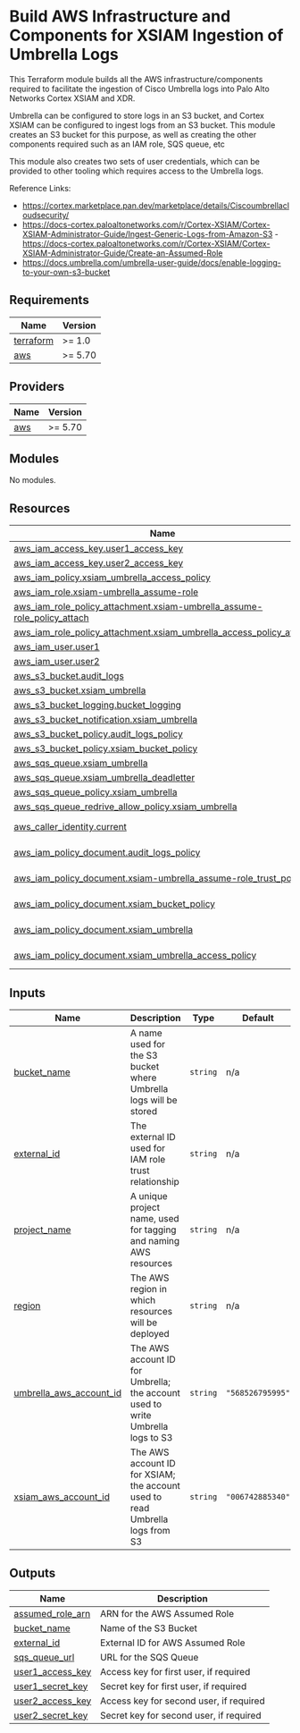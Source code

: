 # Build AWS Infrastructure and Components for XSIAM Ingestion of Umbrella Logs

This Terraform module builds all the AWS infrastructure/components required to facilitate the ingestion of Cisco Umbrella logs into Palo Alto Networks Cortex XSIAM and XDR.

Umbrella can be configured to store logs in an S3 bucket, and Cortex XSIAM can be configured to ingest logs from an S3 bucket. This module creates an S3 bucket for this purpose, as well as creating the other components required such as an IAM role, SQS queue, etc

This module also creates two sets of user credentials, which can be provided to other tooling which requires access to the Umbrella logs.

Reference Links:
- https://cortex.marketplace.pan.dev/marketplace/details/Ciscoumbrellacloudsecurity/
- https://docs-cortex.paloaltonetworks.com/r/Cortex-XSIAM/Cortex-XSIAM-Administrator-Guide/Ingest-Generic-Logs-from-Amazon-S3
 -https://docs-cortex.paloaltonetworks.com/r/Cortex-XSIAM/Cortex-XSIAM-Administrator-Guide/Create-an-Assumed-Role
- https://docs.umbrella.com/umbrella-user-guide/docs/enable-logging-to-your-own-s3-bucket


<!-- BEGIN_TF_DOCS -->
## Requirements

| Name | Version |
|------|---------|
| <a name="requirement_terraform"></a> [terraform](#requirement\_terraform) | >= 1.0 |
| <a name="requirement_aws"></a> [aws](#requirement\_aws) | >= 5.70 |

## Providers

| Name | Version |
|------|---------|
| <a name="provider_aws"></a> [aws](#provider\_aws) | >= 5.70 |

## Modules

No modules.

## Resources

| Name | Type |
|------|------|
| [aws_iam_access_key.user1_access_key](https://registry.terraform.io/providers/hashicorp/aws/latest/docs/resources/iam_access_key) | resource |
| [aws_iam_access_key.user2_access_key](https://registry.terraform.io/providers/hashicorp/aws/latest/docs/resources/iam_access_key) | resource |
| [aws_iam_policy.xsiam_umbrella_access_policy](https://registry.terraform.io/providers/hashicorp/aws/latest/docs/resources/iam_policy) | resource |
| [aws_iam_role.xsiam-umbrella_assume-role](https://registry.terraform.io/providers/hashicorp/aws/latest/docs/resources/iam_role) | resource |
| [aws_iam_role_policy_attachment.xsiam-umbrella_assume-role_policy_attach](https://registry.terraform.io/providers/hashicorp/aws/latest/docs/resources/iam_role_policy_attachment) | resource |
| [aws_iam_role_policy_attachment.xsiam_umbrella_access_policy_attach](https://registry.terraform.io/providers/hashicorp/aws/latest/docs/resources/iam_role_policy_attachment) | resource |
| [aws_iam_user.user1](https://registry.terraform.io/providers/hashicorp/aws/latest/docs/resources/iam_user) | resource |
| [aws_iam_user.user2](https://registry.terraform.io/providers/hashicorp/aws/latest/docs/resources/iam_user) | resource |
| [aws_s3_bucket.audit_logs](https://registry.terraform.io/providers/hashicorp/aws/latest/docs/resources/s3_bucket) | resource |
| [aws_s3_bucket.xsiam_umbrella](https://registry.terraform.io/providers/hashicorp/aws/latest/docs/resources/s3_bucket) | resource |
| [aws_s3_bucket_logging.bucket_logging](https://registry.terraform.io/providers/hashicorp/aws/latest/docs/resources/s3_bucket_logging) | resource |
| [aws_s3_bucket_notification.xsiam_umbrella](https://registry.terraform.io/providers/hashicorp/aws/latest/docs/resources/s3_bucket_notification) | resource |
| [aws_s3_bucket_policy.audit_logs_policy](https://registry.terraform.io/providers/hashicorp/aws/latest/docs/resources/s3_bucket_policy) | resource |
| [aws_s3_bucket_policy.xsiam_bucket_policy](https://registry.terraform.io/providers/hashicorp/aws/latest/docs/resources/s3_bucket_policy) | resource |
| [aws_sqs_queue.xsiam_umbrella](https://registry.terraform.io/providers/hashicorp/aws/latest/docs/resources/sqs_queue) | resource |
| [aws_sqs_queue.xsiam_umbrella_deadletter](https://registry.terraform.io/providers/hashicorp/aws/latest/docs/resources/sqs_queue) | resource |
| [aws_sqs_queue_policy.xsiam_umbrella](https://registry.terraform.io/providers/hashicorp/aws/latest/docs/resources/sqs_queue_policy) | resource |
| [aws_sqs_queue_redrive_allow_policy.xsiam_umbrella](https://registry.terraform.io/providers/hashicorp/aws/latest/docs/resources/sqs_queue_redrive_allow_policy) | resource |
| [aws_caller_identity.current](https://registry.terraform.io/providers/hashicorp/aws/latest/docs/data-sources/caller_identity) | data source |
| [aws_iam_policy_document.audit_logs_policy](https://registry.terraform.io/providers/hashicorp/aws/latest/docs/data-sources/iam_policy_document) | data source |
| [aws_iam_policy_document.xsiam-umbrella_assume-role_trust_policy](https://registry.terraform.io/providers/hashicorp/aws/latest/docs/data-sources/iam_policy_document) | data source |
| [aws_iam_policy_document.xsiam_bucket_policy](https://registry.terraform.io/providers/hashicorp/aws/latest/docs/data-sources/iam_policy_document) | data source |
| [aws_iam_policy_document.xsiam_umbrella](https://registry.terraform.io/providers/hashicorp/aws/latest/docs/data-sources/iam_policy_document) | data source |
| [aws_iam_policy_document.xsiam_umbrella_access_policy](https://registry.terraform.io/providers/hashicorp/aws/latest/docs/data-sources/iam_policy_document) | data source |

## Inputs

| Name | Description | Type | Default | Required |
|------|-------------|------|---------|:--------:|
| <a name="input_bucket_name"></a> [bucket\_name](#input\_bucket\_name) | A name used for the S3 bucket where Umbrella logs will be stored | `string` | n/a | yes |
| <a name="input_external_id"></a> [external\_id](#input\_external\_id) | The external ID used for IAM role trust relationship | `string` | n/a | yes |
| <a name="input_project_name"></a> [project\_name](#input\_project\_name) | A unique project name, used for tagging and naming AWS resources | `string` | n/a | yes |
| <a name="input_region"></a> [region](#input\_region) | The AWS region in which resources will be deployed | `string` | n/a | yes |
| <a name="input_umbrella_aws_account_id"></a> [umbrella\_aws\_account\_id](#input\_umbrella\_aws\_account\_id) | The AWS account ID for Umbrella; the account used to write Umbrella logs to S3 | `string` | `"568526795995"` | no |
| <a name="input_xsiam_aws_account_id"></a> [xsiam\_aws\_account\_id](#input\_xsiam\_aws\_account\_id) | The AWS account ID for XSIAM; the account used to read Umbrella logs from S3 | `string` | `"006742885340"` | no |

## Outputs

| Name | Description |
|------|-------------|
| <a name="output_assumed_role_arn"></a> [assumed\_role\_arn](#output\_assumed\_role\_arn) | ARN for the AWS Assumed Role |
| <a name="output_bucket_name"></a> [bucket\_name](#output\_bucket\_name) | Name of the S3 Bucket |
| <a name="output_external_id"></a> [external\_id](#output\_external\_id) | External ID for AWS Assumed Role |
| <a name="output_sqs_queue_url"></a> [sqs\_queue\_url](#output\_sqs\_queue\_url) | URL for the SQS Queue |
| <a name="output_user1_access_key"></a> [user1\_access\_key](#output\_user1\_access\_key) | Access key for first user, if required |
| <a name="output_user1_secret_key"></a> [user1\_secret\_key](#output\_user1\_secret\_key) | Secret key for first user, if required |
| <a name="output_user2_access_key"></a> [user2\_access\_key](#output\_user2\_access\_key) | Access key for second user, if required |
| <a name="output_user2_secret_key"></a> [user2\_secret\_key](#output\_user2\_secret\_key) | Secret key for second user, if required |
<!-- END_TF_DOCS -->
